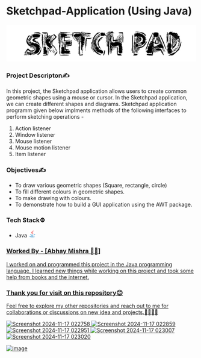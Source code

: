 
# Sketchpad-Application (Using Java)

![Standpickup logo](https://github.com/abhaymishra24/Sketchpad-Application/blob/main/Sketch-Pad.png)

### Project Descripton✍️

In this project, the Sketchpad application allows users to create common geometric shapes using a mouse or cursor.
In the Sketchpad application, we can create different shapes and diagrams.
Sketchpad application programm given below implments methods of the following interfaces to perform sketching operations -

1. Action listener
2. Window listener
3. Mouse listener
4. Mouse motion listener
5. Item listener

### Objectives✍️

- To draw various geometric shapes (Square, rectangle, circle)
- To fill different colours in geometric shapes.
- To make drawing with colours.
- To demonstrate how to build a GUI application using the AWT package.

### Tech Stack⚙️ 

- Java <a href="https://www.java.com" target="_blank" rel="noreferrer"> <img src="https://raw.githubusercontent.com/devicons/devicon/master/icons/java/java-original.svg" alt="java" width="20" height="20"/>

### Worked By - [Abhay Mishra 🧑‍💻]

I worked on and programmed this project in the Java programming language. 
I learned new things while working on this project and took some help from books and the internet.
### Thank you for visit on this repository😊

Feel free to explore my other repositories and reach out to me for collaborations or discussions on new idea and projects.🤝😊🧑‍💻


![Screenshot 2024-11-17 022758](https://github.com/user-attachments/assets/b96f2c16-99c8-424f-8587-d4b09e82e606)
![Screenshot 2024-11-17 022859](https://github.com/user-attachments/assets/6b7dc7cf-dc3e-4cda-af5d-7e1eeec03ea2)
![Screenshot 2024-11-17 022951](https://github.com/user-attachments/assets/0bdafb3d-182d-468d-8095-9ec7bc323932)
![Screenshot 2024-11-17 023007](https://github.com/user-attachments/assets/c00592ae-4771-47b4-a1f3-e3c67572705a)
![Screenshot 2024-11-17 023020](https://github.com/user-attachments/assets/ac3811e8-3c52-4863-874c-91d42bdc964f)


<img width="400" alt="image" src="https://github.com/user-attachments/assets/b96f2c16-99c8-424f-8587-d4b09e82e606">
